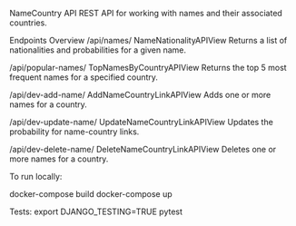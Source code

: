 NameCountry API
REST API for working with names and their associated countries.

Endpoints Overview
/api/names/
NameNationalityAPIView
Returns a list of nationalities and probabilities for a given name.

/api/popular-names/
TopNamesByCountryAPIView
Returns the top 5 most frequent names for a specified country.

/api/dev-add-name/
AddNameCountryLinkAPIView
Adds one or more names for a country.

/api/dev-update-name/
UpdateNameCountryLinkAPIView
Updates the probability for name-country links.

/api/dev-delete-name/
DeleteNameCountryLinkAPIView
Deletes one or more names for a country.

To run locally:

docker-compose build
docker-compose up


Tests:
export DJANGO_TESTING=TRUE
pytest

